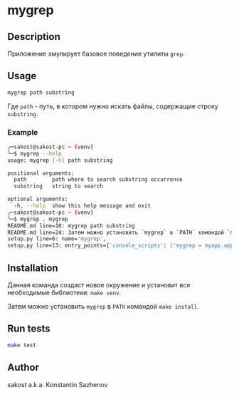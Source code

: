 # mygrep

## Description

Приложение эмулирует базовое поведение утилиты `grep`.

## Usage

```bash
mygrep path substring
```
Где `path` - путь, в котором нужно искать файлы, содержащие строку `substring`.

### Example

```bash
╭─sakost@sakost-pc ~ (venv)  
╰─$ mygrep --help
usage: mygrep [-h] path substring

positional arguments:
  path        path where to search substring occurrence
  substring   string to search

optional arguments:
  -h, --help  show this help message and exit
╭─sakost@sakost-pc ~ (venv) 
╰─$ mygrep . mygrep
README.md line=10: mygrep path substring
README.md line=24: Затем можно установить `mygrep` в `PATH` командой `make install`.
setup.py line=6: name='mygrep',
setup.py line=13: entry_points={'console_scripts': ['mygrep = myapp.app:run']},
```

## Installation

Данная команда создаст новое окружение и установит все необходимые библиотеки: `make venv`.

Затем можно установить `mygrep` в `PATH` командой `make install`.

## Run tests

```bash
make test
```

## Author

sakost a.k.a. Konstantin Sazhenov
